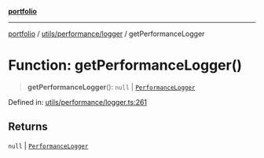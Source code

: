 [**portfolio**](../../../../README.md)

***

[portfolio](../../../../modules.md) / [utils/performance/logger](../README.md) / getPerformanceLogger

# Function: getPerformanceLogger()

> **getPerformanceLogger**(): `null` \| [`PerformanceLogger`](../classes/PerformanceLogger.md)

Defined in: [utils/performance/logger.ts:261](https://github.com/tnorlund/Portfolio/blob/5c97bcc849fb644a645f57ea445db44c60e6dbda/portfolio/utils/performance/logger.ts#L261)

## Returns

`null` \| [`PerformanceLogger`](../classes/PerformanceLogger.md)
